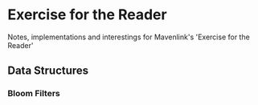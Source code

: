 # Exercise for the Reader
Notes, implementations and interestings for Mavenlink's 'Exercise for the Reader'

## Data Structures

### Bloom Filters
